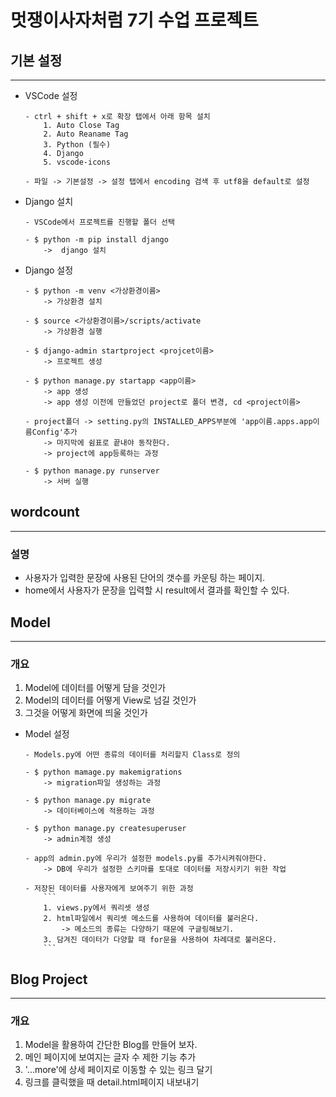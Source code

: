 # 멋쟁이사자처럼 7기 수업 프로젝트

## 기본 설정
----------------------
- VSCode 설정
    ```
    - ctrl + shift + x로 확장 탭에서 아래 항목 설치
        1. Auto Close Tag
        2. Auto Reaname Tag
        3. Python (필수)
        4. Django 
        5. vscode-icons
    
    - 파일 -> 기본설정 -> 설정 탭에서 encoding 검색 후 utf8을 default로 설정
    ```

- Django 설치
    ```
    - VSCode에서 프로젝트를 진행할 폴더 선택

    - $ python -m pip install django
        ->  django 설치
    ```
- Django 설정
    ```
    - $ python -m venv <가상환경이름>
        -> 가상환경 설치

    - $ source <가상환경이름>/scripts/activate
        -> 가상환경 실행

    - $ django-admin startproject <projcet이름>
        -> 프로젝트 생성

    - $ python manage.py startapp <app이름>
        -> app 생성
        -> app 생성 이전에 만들었던 project로 폴더 변경, cd <project이름>

    - project폴더 -> setting.py의 INSTALLED_APPS부분에 'app이름.apps.app이름Config'추가
        -> 마지막에 쉼표로 끝내야 동작한다.
        -> project에 app등록하는 과정

    - $ python manage.py runserver 
        -> 서버 실행
    ```

## wordcount
----------------
### 설명
- 사용자가 입력한 문장에 사용된 단어의 갯수를 카운팅 하는 페이지.
- home에서 사용자가 문장을 입력할 시 result에서 결과를 확인할 수 있다.


## Model
--------
### 개요
1. Model에 데이터를 어떻게 담을 것인가
2. Model의 데이터를 어떻게 View로 넘길 것인가
3. 그것을 어떻게 화면에 띄울 것인가

- Model 설정
    ```
    - Models.py에 어떤 종류의 데이터를 처리할지 Class로 정의
    
    - $ python mamage.py makemigrations
        -> migration파일 생성하는 과정
    
    - $ python manage.py migrate
        -> 데이터베이스에 적용하는 과정

    - $ python manage.py createsuperuser
        -> admin계정 생성

    - app의 admin.py에 우리가 설정한 models.py를 추가시켜줘야한다.
        -> DB에 우리가 설정한 스키마를 토대로 데이터를 저장시키기 위한 작업

    - 저장된 데이터를 사용자에게 보여주기 위한 과정
        ```
        1. views.py에서 쿼리셋 생성
        2. html파일에서 쿼리셋 메소드를 사용하여 데이터를 불러온다.
            -> 메소드의 종류는 다양하기 때문에 구글링해보기.
        3. 담겨진 데이터가 다양할 때 for문을 사용하여 차례대로 불러온다.
        ```
    ```

## Blog Project
---
### 개요
1. Model을 활용하여 간단한 Blog를 만들어 보자.
2. 메인 페이지에 보여지는 글자 수 제한 기능 추가
3. '...more'에 상세 페이지로 이동할 수 있는 링크 달기
4. 링크를 클릭했을 때 detail.html페이지 내보내기
